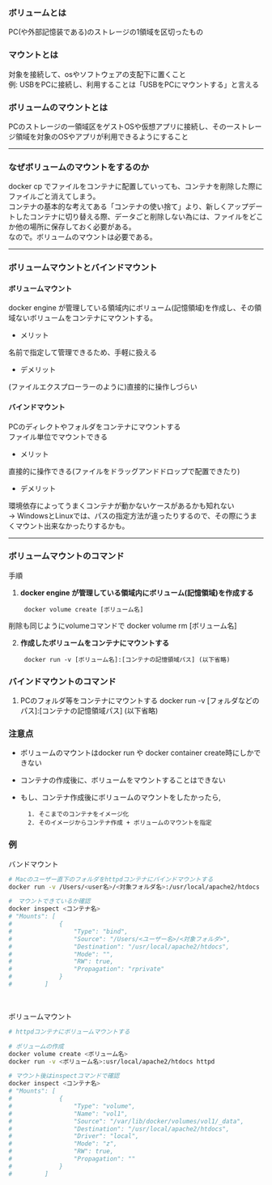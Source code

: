 ### ボリュームとは
PC(や外部記憶装である)のストレージの1領域を区切ったもの

### マウントとは
対象を接続して、osやソフトウェアの支配下に置くこと  
例: USBをPCに接続し、利用することは「USBをPCにマウントする」と言える

### ボリュームのマウントとは
PCのストレージの一領域区をゲストOSや仮想アプリに接続し、その一ストレージ領域を対象のOSやアプリが利用できるようにすること

---

### なぜボリュームのマウントをするのか
docker cp でファイルをコンテナに配置していっても、コンテナを削除した際にファイルごと消えてしまう。  
コンテナの基本的な考えてある「コンテナの使い捨て」より、新しくアップデートしたコンテナに切り替える際、データごと削除しない為には、ファイルをどこか他の場所に保存しておく必要がある。  
なので。ボリュームのマウントは必要である。

---

### ボリュームマウントとバインドマウント

#### ボリュームマウント
docker engine が管理している領域内にボリューム(記憶領域)を作成し、その領域ないボリュームをコンテナにマウントする。
- メリット

名前で指定して管理できるため、手軽に扱える

- デメリット

(ファイルエクスプローラーのように)直接的に操作しづらい

#### バインドマウント

PCのディレクトやフォルダをコンテナにマウントする  
ファイル単位でマウントできる

- メリット

直接的に操作できる(ファイルをドラッグアンドドロップで配置できたり)

- デメリット

環境依存によってうまくコンテナが動かないケースがあるかも知れない  
-> WindowsとLinuxでは、パスの指定方法が違ったりするので、その際にうまくマウント出来なかったりするかも。

---

### ボリュームマウントのコマンド
手順
1. **docker engine が管理している領域内にボリューム(記憶領域)を作成する**

        docker volume create [ボリューム名]
削除も同じようにvolumeコマンドで
        docker volume rm [ボリューム名]

2. **作成したボリュームをコンテナにマウントする**

        docker run -v [ボリューム名]:[コンテナの記憶領域パス] (以下省略)

### バインドマウントのコマンド
1. PCのフォルダ等をコンテナにマウントする
        docker run -v [フォルダなどのパス]:[コンテナの記憶領域パス] (以下省略)

### 注意点
- ボリュームのマウントはdocker run や docker container create時にしかできない
- コンテナの作成後に、ボリュームをマウントすることはできない  
- もし、コンテナ作成後にボリュームのマウントをしたかったら,

        1. そこまでのコンテナをイメージ化
        2. そのイメージからコンテナ作成 + ボリュームのマウントを指定

### 例
バンドマウント
```bash
# Macのユーザー直下のフォルダをhttpdコンテナにバインドマウントする
docker run -v /Users/<user名>/<対象フォルダ名>:/usr/local/apache2/htdocs httpd

#　マウントできているか確認
docker inspect <コンテナ名>
# "Mounts": [
#             {
#                 "Type": "bind",
#                 "Source": "/Users/<ユーザー名>/<対象フォルダ>",
#                 "Destination": "/usr/local/apache2/htdocs",
#                 "Mode": "",
#                 "RW": true,
#                 "Propagation": "rprivate"
#             }
#         ]
```

<br>

ボリュームマウント
```bash
# httpdコンテナにボリュームマウントする

# ボリュームの作成
docker volume create <ボリューム名>
docker run -v <ボリューム名>:usr/local/apache2/htdocs httpd

# マウント後はinspectコマンドで確認
docker inspect <コンテナ名>
# "Mounts": [
#             {
#                 "Type": "volume",
#                 "Name": "vol1",
#                 "Source": "/var/lib/docker/volumes/vol1/_data",
#                 "Destination": "/usr/local/apache2/htdocs",
#                 "Driver": "local",
#                 "Mode": "z",
#                 "RW": true,
#                 "Propagation": ""
#             }
#         ]
```


